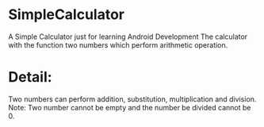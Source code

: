 # SimpleCalculator
A Simple Calculator just for learning Android Development
The calculator with the function two numbers which perform arithmetic operation.
# Detail:
Two numbers can perform addition, substitution, multiplication and division.
Note: Two number cannot be empty and the number be divided cannot be 0.
